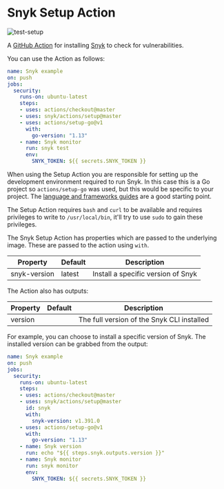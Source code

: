 # Snyk Setup Action

![test-setup](https://github.com/snyk/actions/actions/workflows/test-setup.yaml/badge.svg)

A [GitHub Action](https://github.com/features/actions) for installing [Snyk](https://snyk.co/SnykGH) to check for
vulnerabilities.

You can use the Action as follows:

```yaml
name: Snyk example 
on: push
jobs:
  security:
    runs-on: ubuntu-latest
    steps:
    - uses: actions/checkout@master
    - uses: snyk/actions/setup@master
    - uses: actions/setup-go@v1
      with:
        go-version: "1.13"
    - name: Snyk monitor 
      run: snyk test
      env:
        SNYK_TOKEN: ${{ secrets.SNYK_TOKEN }}
```

When using the Setup Action you are responsible for setting up the development environment required to run Snyk.
In this case this is a Go project so `actions/setup-go` was used, but this would be specific to your project. The [language and frameworks guides](https://docs.github.com/en/actions/language-and-framework-guides) are a good starting point.

The Setup Action requires `bash` and `curl` to be available and requires privileges to write to `/usr/local/bin`, it'll try to use `sudo` to gain these privileges. 

The Snyk Setup Action has properties which are passed to the underlying image. These are
passed to the action using `with`.

| Property | Default | Description |
| --- | --- | --- |
| snyk-version | latest | Install a specific version of Snyk |

The Action also has outputs:

| Property | Default | Description |
| --- | --- | --- |
| version |   | The full version of the Snyk CLI installed |

For example, you can choose to install a specific version of Snyk. The installed version can be
grabbed from the output:

```yaml
name: Snyk example
on: push
jobs:
  security:
    runs-on: ubuntu-latest
    steps:
    - uses: actions/checkout@master
    - uses: snyk/actions/setup@master
      id: snyk
      with:
        snyk-version: v1.391.0
    - uses: actions/setup-go@v1
      with:
        go-version: "1.13"
    - name: Snyk version
      run: echo "${{ steps.snyk.outputs.version }}"
    - name: Snyk monitor 
      run: snyk monitor
      env:
        SNYK_TOKEN: ${{ secrets.SNYK_TOKEN }}
```
